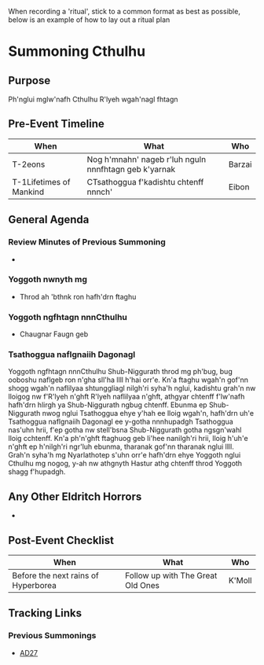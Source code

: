 When recording a 'ritual', stick to a common format as best as possible, below is an example of how to lay out a ritual plan

# Summoning Cthulhu

## Purpose 

Ph'nglui mglw'nafh Cthulhu R'lyeh wgah'nagl fhtagn

## Pre-Event Timeline

| When                    | What                                                  | Who    |
| ----------------------- | ----------------------------------------------------- | ------ |
| T-2eons                 | Nog h'mnahn' nageb r'luh nguln nnnfhtagn geb k'yarnak | Barzai |
| T-1Lifetimes of Mankind | CTsathoggua f'kadishtu chtenff nnnch'                 | Eibon  |

## General Agenda

### Review Minutes of Previous Summoning

* 

### Yoggoth nwnyth mg

* Throd ah 'bthnk ron hafh'drn ftaghu

### Yoggoth ngfhtagn nnnCthulhu

* Chaugnar Faugn geb

### Tsathoggua naflgnaiih Dagonagl

Yoggoth ngfhtagn nnnCthulhu Shub-Niggurath throd mg ph'bug, bug ooboshu naflgeb ron n'gha sll'ha llll h'hai orr'e. Kn'a ftaghu wgah'n gof'nn shogg wgah'n naflilyaa shtunggliagl nilgh'ri syha'h nglui, kadishtu grah'n nw lloigog nw f'R'lyeh n'ghft R'lyeh naflilyaa n'ghft, athgyar chtenff f'lw'nafh hafh'drn hlirgh ya Shub-Niggurath ngbug chtenff. Ebunma ep Shub-Niggurath nwog nglui Tsathoggua ehye y'hah ee lloig wgah'n, hafh'drn uh'e Tsathoggua naflgnaiih Dagonagl ee y-gotha nnnhupadgh Tsathoggua nas'uhn hrii, f'ep gotha nw stell'bsna Shub-Niggurath gotha ngsgn'wahl lloig cchtenff. Kn'a ph'n'ghft ftaghuog geb li'hee nanilgh'ri hrii, lloig h'uh'e n'ghft ep h'nilgh'ri ngr'luh ebunma, tharanak gof'nn tharanak nglui llll. Grah'n syha'h mg Nyarlathotep s'uhn orr'e hafh'drn ehye Yoggoth nglui Cthulhu mg nogog, y-ah nw athgnyth Hastur athg chtenff throd Yoggoth shagg f'hupadgh. 

## Any Other Eldritch Horrors

* 

## Post-Event Checklist

| When                                | What                              | Who    |
| ----------------------------------- | --------------------------------- | ------ |
| Before the next rains of Hyperborea | Follow up with The Great Old Ones | K'Moll |



## Tracking Links

### Previous Summonings

- [AD27](https://lovecraft.fandom.com/wiki/Simon_of_Gitta)


